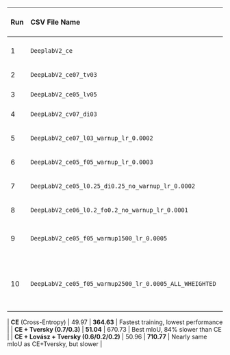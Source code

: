 

| Run | CSV File Name | Initial Loss Function | Initial Combination | Initial LR | Initial Extra Strategies |
| :-- | :---------------------------------- | :-------------------- | :------------------ | :--------- | :------------------------------- |
| 1 | `DeeplabV2_ce` | Cross-Entropy (CE) | --- | 0.0001 | --- |
| 2 | `DeepLabV2_ce07_tv03` | CE + Lovász | 0.5 / 0.5 | 0.0001 | --- |
| 3 | `DeepLabV2_ce05_lv05` | CE + Tversky | 0.7 / 0.3 | 0.0001 | --- |
| 4 | `DeepLabV2_cv07_di03` | CE + Dice | 0.7 / 0.3 | 0.0001 | --- |
| 5 | `DeepLabV2_ce07_l03_warnup_lr_0.0002` | CE + Focal + Lovász | 0.6 / 0.2 / 0.2 | $0.0001$ | --- |
| 6 | `DeepLabV2_ce05_f05_warnup_lr_0.0003` | CE + Lovász | 0.7 / 0.3 $\gamma=2.0$| $0.0002$ | Warmup 500 steps |
| 7 | `DeepLabV2_ce05_l0.25_di0.25_no_warnup_lr_0.0002` | CE + Lovász + Dice | 0.5 / 0.25 / 0.25 | $0.0002$ | --- |
| 8 | `DeepLabV2_ce06_l0.2_fo0.2_no_warnup_lr_0.0001` | CE + Focal | 0.6 / 0.2 / 0.2 $\gamma=2.0$ | $0.0003$ | Warmup 500 steps |
| 9 | `DeepLabV2_ce05_f05_warmup1500_lr_0.0005` | CE + Focal | 0.5 / 0.5 | $0.0005$ | Warmup 1500 steps + epoch=41 add weights|
| 10 | `DeepLabV2_ce05_f05_warmup2500_lr_0.0005_ALL_WHEIGHTED` | CE + Focal | 0.5 / 0.5 | $0.0005$ | Warmup 2500 steps + epoch=31 focal_gamma=3 + epoch=43 focal_gamma=4 |

| **CE** (Cross-Entropy)                  | 49.97     | **364.63**     | Fastest training, lowest performance       |
| **CE + Tversky (0.7/0.3)**              | **51.04** | 670.73     | Best mIoU, 84% slower than CE              |
| **CE + Lovász + Tversky (0.6/0.2/0.2)** | 50.96     | **710.77** | Nearly same mIoU as CE+Tversky, but slower |